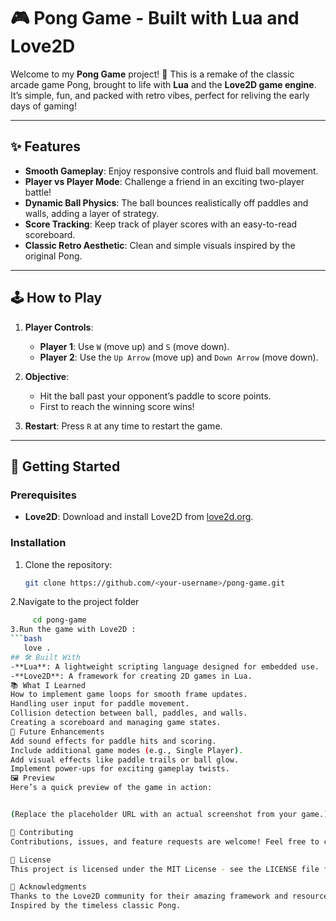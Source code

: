 # 🎮 Pong Game - Built with Lua and Love2D

Welcome to my **Pong Game** project! 🏓 This is a remake of the classic arcade game Pong, brought to life with **Lua** and the **Love2D game engine**. It’s simple, fun, and packed with retro vibes, perfect for reliving the early days of gaming!

---

## ✨ Features

- **Smooth Gameplay**: Enjoy responsive controls and fluid ball movement.
- **Player vs Player Mode**: Challenge a friend in an exciting two-player battle!
- **Dynamic Ball Physics**: The ball bounces realistically off paddles and walls, adding a layer of strategy.
- **Score Tracking**: Keep track of player scores with an easy-to-read scoreboard.
- **Classic Retro Aesthetic**: Clean and simple visuals inspired by the original Pong.

---

## 🕹️ How to Play

1. **Player Controls**:
   - **Player 1**: Use `W` (move up) and `S` (move down).
   - **Player 2**: Use the `Up Arrow` (move up) and `Down Arrow` (move down).

2. **Objective**:
   - Hit the ball past your opponent’s paddle to score points.
   - First to reach the winning score wins!

3. **Restart**: Press `R` at any time to restart the game.

---

## 🚀 Getting Started

### Prerequisites
- **Love2D**: Download and install Love2D from [love2d.org](https://love2d.org/).

### Installation
1. Clone the repository:
   ```bash
   git clone https://github.com/<your-username>/pong-game.git
2.Navigate to the project folder
   ```bash
        cd pong-game
3.Run the game with Love2D :
   ```bash
      love .
## 🛠️ Built With
   -**Lua**: A lightweight scripting language designed for embedded use.
   -**Love2D**: A framework for creating 2D games in Lua.
📚 What I Learned
How to implement game loops for smooth frame updates.
Handling user input for paddle movement.
Collision detection between ball, paddles, and walls.
Creating a scoreboard and managing game states.
🎯 Future Enhancements
Add sound effects for paddle hits and scoring.
Include additional game modes (e.g., Single Player).
Add visual effects like paddle trails or ball glow.
Implement power-ups for exciting gameplay twists.
🖼️ Preview
Here’s a quick preview of the game in action:


(Replace the placeholder URL with an actual screenshot from your game.)

🤝 Contributing
Contributions, issues, and feature requests are welcome! Feel free to check out the issues page.

📜 License
This project is licensed under the MIT License - see the LICENSE file for details.

🎉 Acknowledgments
Thanks to the Love2D community for their amazing framework and resources.
Inspired by the timeless classic Pong.
